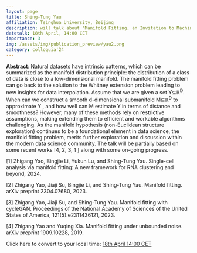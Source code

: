 ```yaml
---
layout: page
title: Shing-Tung Yau
affiliation: Tsinghua University, Beijing
description: will talk about 'Manifold Fitting, an Invitation to Machine Learning – a Mathematician’s view'
datetalk: 18th April, 14:00 CET
importance: 3
img: /assets/img/publication_preview/yau2.png
category: colloquia'24
---
```


<p>


<b>Abstract</b>:  Natural datasets have intrinsic patterns, which can be summarized as the manifold distribution principle: the distribution of a class of data
is close to a low-dimensional manifold. The manifold fitting problem can go back to the solution to the Whitney extension problem leading to new insights for data interpolation. Assume that we are given a set Y<span>&#8838;</span>&#8477;<sup>D</sup>. When can we construct a smooth d-dimensional submanifold M<span>&#8838;</span>&#8477;<sup>D</sup> to approximate Y , and how well can M estimate Y in terms of distance and smoothness? However, many of these methods rely on restrictive assumptions, making extending them to efficient and workable algorithms challenging. As the manifold hypothesis (non-Euclidean structure exploration) continues to be a foundational element in data science, the manifold fitting problem, merits further exploration and discussion within the modern data science community. The talk will be partially based on some recent works [4, 2, 3, 1 ] along with some on-going progress.  
</p> 

<p>[1] Zhigang Yao, Bingjie Li, Yukun Lu, and Shing-Tung Yau. Single-cell analysis via manifold fitting: A new framework for RNA clustering and
beyond, 2024.</p>
<p>[2] Zhigang Yao, Jiaji Su, Bingjie Li, and Shing-Tung Yau. Manifold fitting. arXiv preprint 2304.07680, 2023.</p>
<p>[3] Zhigang Yao, Jiaji Su, and Shing-Tung Yau. Manifold fitting with cycleGAN. Proceedings of the National Academy of Sciences of the United States of America, 121(5):e2311436121, 2023.</p>
<p> [4] Zhigang Yao and Yuqing Xia. Manifold fitting under unbounded noise. arXiv preprint 1909.10228, 2019. </p>

Click here to convert to your local time: <a href='https://www.timeanddate.com/worldclock/fixedtime.html?msg=B%3DM2L+-+Shing+Tung+Yau&iso=20240418T14&p1=31&ah=1&am=30' target='time'>18th April 14:00 CET </a>


<!--
<iframe width="560" height="315" src="https://www.youtube.com/embed/N5vghYGwARQ" title="YouTube video player" frameborder="0" allow="accelerometer; autoplay; clipboard-write; encrypted-media; gyroscope; picture-in-picture; web-share" allowfullscreen></iframe>

Click here to <a href="https://mat.uab.cat/~rubio/bM2L/Lackenby-bM2L.pdf" target="slideslackenby">download the slides</a>.-->